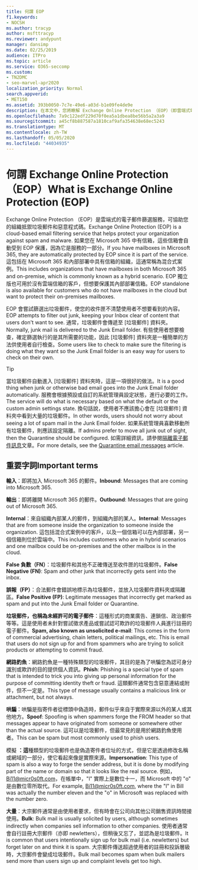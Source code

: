 ```yaml
---
title: 何謂 EOP
f1.keywords:
- NOCSH
ms.author: tracyp
author: msfttracyp
ms.reviewer: andypunt
manager: dansimp
ms.date: 02/25/2019
audience: ITPro
ms.topic: article
ms.service: O365-seccomp
ms.custom:
- TN2DMC
- seo-marvel-apr2020
localization_priority: Normal
search.appverid:
- MET150
ms.assetid: 393b0050-7c7e-49e6-a03d-b1e09fe4de9e
description: 在本文中，您將瞭解 Exchange Online Protection （EOP）（即雲端式電子郵件篩選服務）。
ms.openlocfilehash: 7a9c122edf229d70f0ea5a1dbea8be56b5a2a3a9
ms.sourcegitcommit: a45cf8b887587a1810caf9afa354638e68ec5243
ms.translationtype: MT
ms.contentlocale: zh-TW
ms.lasthandoff: 05/05/2020
ms.locfileid: "44034935"
---
```

# <a name="what-is-exchange-online-protection-eop"></a><span data-ttu-id="d9752-103">何謂 Exchange Online Protection （EOP）</span><span class="sxs-lookup"><span data-stu-id="d9752-103">What is Exchange Online Protection (EOP)</span></span>

<span data-ttu-id="d9752-104">Exchange Online Protection （EOP）是雲端式的電子郵件篩選服務，可協助您的組織抵禦垃圾郵件和惡意程式碼。</span><span class="sxs-lookup"><span data-stu-id="d9752-104">Exchange Online Protection (EOP) is a cloud-based email filtering service that helps protect your organization against spam and malware.</span></span> <span data-ttu-id="d9752-105">如果您在 Microsoft 365 中有信箱，這些信箱會自動受到 EOP 保護，因為它是服務的一部分。</span><span class="sxs-lookup"><span data-stu-id="d9752-105">If you have mailboxes in Microsoft 365, they are automatically protected by EOP since it is part of the service.</span></span> <span data-ttu-id="d9752-106">這包括在 Microsoft 365 和內部部署中具有信箱的組織，這通常稱為混合式案例。</span><span class="sxs-lookup"><span data-stu-id="d9752-106">This includes organizations that have mailboxes in both Microsoft 365 and on-premise, which is commonly known as a hybrid scenario.</span></span> <span data-ttu-id="d9752-107">EOP 獨立版也可用於沒有雲端信箱的客戶，但想要保護其內部部署信箱。</span><span class="sxs-lookup"><span data-stu-id="d9752-107">EOP standalone is also available for customers who do not have mailboxes in the cloud but want to protect their on-premises mailboxes.</span></span>

<span data-ttu-id="d9752-108">EOP 會嘗試篩選出垃圾郵件，使您的收件匣不清楚使用者不想要看到的內容。</span><span class="sxs-lookup"><span data-stu-id="d9752-108">EOP attempts to filter out junk, keeping your Inbox clear of content that users don't want to see.</span></span> <span data-ttu-id="d9752-109">通常，垃圾郵件會傳遞至 [垃圾郵件] 資料夾。</span><span class="sxs-lookup"><span data-stu-id="d9752-109">Normally, junk mail is delivered to the Junk Email folder.</span></span> <span data-ttu-id="d9752-110">有些使用者想要檢查，確定篩選執行的是其所需要的功能，因此 [垃圾郵件] 資料夾是一種簡單的方法供使用者自行檢查。</span><span class="sxs-lookup"><span data-stu-id="d9752-110">Some users like to check to make sure the filtering is doing what they want so the Junk Email folder is an easy way for users to check on their own.</span></span>  

> [!TIP]
> <span data-ttu-id="d9752-111">當垃圾郵件自動進入 [垃圾郵件] 資料夾時，這是一項很好的做法。</span><span class="sxs-lookup"><span data-stu-id="d9752-111">It is a good thing when junk or otherwise bad email goes into the Junk Email folder automatically.</span></span> <span data-ttu-id="d9752-112">服務會根據預設或自訂的系統管理員設定狀態，進行必要的工作。</span><span class="sxs-lookup"><span data-stu-id="d9752-112">The service will do what is necessary based on what the default or the custom admin settings state.</span></span> <span data-ttu-id="d9752-113">換句話說，使用者不應該擔心會在 [垃圾郵件] 資料夾中看到大量的垃圾郵件。</span><span class="sxs-lookup"><span data-stu-id="d9752-113">In other words, users should not worry about seeing a lot of spam mail in the Junk Email folder.</span></span> <span data-ttu-id="d9752-114">如果系統管理員喜歡移動所有垃圾郵件，則應該設定隔離。</span><span class="sxs-lookup"><span data-stu-id="d9752-114">If admins prefer to move all junk out of sight, then the Quarantine should be configured.</span></span> <span data-ttu-id="d9752-115">如需詳細資訊，請參閱[隔離電子郵件訊息](quarantine-email-messages.md)文章。</span><span class="sxs-lookup"><span data-stu-id="d9752-115">For more details, see the [Quarantine email messages](quarantine-email-messages.md) article.</span></span>

## <a name="important-terms"></a><span data-ttu-id="d9752-116">重要字詞</span><span class="sxs-lookup"><span data-stu-id="d9752-116">Important terms</span></span>

<span data-ttu-id="d9752-117">**輸入**：即將加入 Microsoft 365 的郵件。</span><span class="sxs-lookup"><span data-stu-id="d9752-117">**Inbound**: Messages that are coming into Microsoft 365.</span></span>

<span data-ttu-id="d9752-118">**輸出**：即將離開 Microsoft 365 的郵件。</span><span class="sxs-lookup"><span data-stu-id="d9752-118">**Outbound**: Messages that are going out of Microsoft 365.</span></span>

<span data-ttu-id="d9752-119">**Internal**：來自組織內部某人的郵件，到組織內部的某人。</span><span class="sxs-lookup"><span data-stu-id="d9752-119">**Internal**: Messages that are from someone inside the organization to someone inside the organization.</span></span> <span data-ttu-id="d9752-120">這包括混合式案例中的客戶，以及一個信箱可以在內部部署，另一個信箱則位於雲端中。</span><span class="sxs-lookup"><span data-stu-id="d9752-120">This includes customers who are in hybrid scenarios and one mailbox could be on-premises and the other mailbox is in the cloud.</span></span>

<span data-ttu-id="d9752-121">**False 負數（FN）**：垃圾郵件和其他不正確傳送至收件匣的垃圾郵件。</span><span class="sxs-lookup"><span data-stu-id="d9752-121">**False Negative (FN)**: Spam and other junk that incorrectly gets sent into the inbox.</span></span>

<span data-ttu-id="d9752-122">**誤報（FP）**：合法郵件會錯誤地標示為垃圾郵件，並放入垃圾郵件資料夾或隔離區。</span><span class="sxs-lookup"><span data-stu-id="d9752-122">**False Positive (FP)**: Legitimate messages that incorrectly get marked as spam and put into the Junk Email folder or Quarantine.</span></span>

<span data-ttu-id="d9752-123">**垃圾郵件，也稱為未經許可的電子郵件**：這種形式的商業廣告、連鎖信、政治郵件等等。這是使用者未針對嘗試徵求產品或嘗試認可欺詐的垃圾郵件人員進行註冊的電子郵件。</span><span class="sxs-lookup"><span data-stu-id="d9752-123">**Spam, also known as unsolicited e-mail**: This comes in the form of commercial advertising, chain letters, political mailings, etc. This is email that users do not sign up for and from spammers who are trying to solicit products or attempting to commit fraud.</span></span>

<span data-ttu-id="d9752-124">**網路釣魚**：網路釣魚是一種特殊類型的垃圾郵件，其目的是為了哄騙您為認可身分識別或欺詐的目的提供個人資訊。</span><span class="sxs-lookup"><span data-stu-id="d9752-124">**Phish**: Phishing is a special type of spam that is intended to trick you into giving up personal information for the purpose of committing identity theft or fraud.</span></span> <span data-ttu-id="d9752-125">這類郵件通常包含惡意連結或附件，但不一定是。</span><span class="sxs-lookup"><span data-stu-id="d9752-125">This type of message usually contains a malicious link or attachment, but not always.</span></span>

<span data-ttu-id="d9752-126">**哄騙**：哄騙是指寄件者從標頭中偽造時，郵件似乎來自于實際來源以外的某人或其他地方。</span><span class="sxs-lookup"><span data-stu-id="d9752-126">**Spoof**: Spoofing is when spammers forge the FROM header so that messages appear to have originated from someone or somewhere other than the actual source.</span></span> <span data-ttu-id="d9752-127">這可以是垃圾郵件，但最常見的是用於網路釣魚使用者。</span><span class="sxs-lookup"><span data-stu-id="d9752-127">This can be spam but most commonly used to phish users.</span></span>

<span data-ttu-id="d9752-128">模擬 **：這**種類型的垃圾郵件也是偽造寄件者位址的方式，但是它是透過修改名稱或網域的一部分，使它看起來像是實際來源。</span><span class="sxs-lookup"><span data-stu-id="d9752-128">**Impersonation**: This type of spam is also a way to forge the sender address, but it is done by modifying part of the name or domain so that it looks like the real source.</span></span> <span data-ttu-id="d9752-129">例如，Bi11@micr0s0ft.com，在帳單中，"l" 實際上是數位十一，而 Microsoft 中的 "o" 是由數位零所取代。</span><span class="sxs-lookup"><span data-stu-id="d9752-129">For example, Bi11@micr0s0ft.com, where the "l" in Bill was actually the number eleven and the "o" in Microsoft was replaced with the number zero.</span></span>

<span data-ttu-id="d9752-130">**大量**：大宗郵件通常是由使用者要求，但有時會在公司向其他公司銷售資訊時間接使用。</span><span class="sxs-lookup"><span data-stu-id="d9752-130">**Bulk**: Bulk mail is usually solicited by users, although sometimes indirectly when companies sell information to other companies.</span></span> <span data-ttu-id="d9752-131">使用者通常會自行註冊大宗郵件（亦即 newletters），但稍後又忘了，並認為是垃圾郵件。</span><span class="sxs-lookup"><span data-stu-id="d9752-131">It is common that users intentionally sign up for bulk mail (i.e. newletters) but forget later on and think it is spam.</span></span> <span data-ttu-id="d9752-132">大宗郵件傳送超過使用者的註冊和投訴層級時，大宗郵件會變成垃圾郵件。</span><span class="sxs-lookup"><span data-stu-id="d9752-132">Bulk mail becomes spam when bulk mailers send more than users sign up and complaint levels get too high.</span></span>
